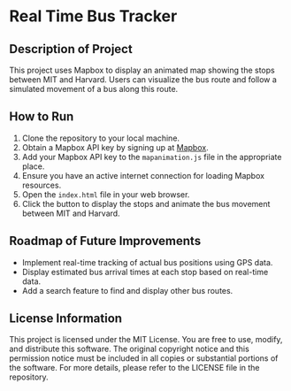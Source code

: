 # Real Time Bus Tracker

## Description of Project
This project uses Mapbox to display an animated map showing the stops between MIT and Harvard.
Users can visualize the bus route and follow a simulated movement of a bus along this route.

## How to Run
1. Clone the repository to your local machine.
2. Obtain a Mapbox API key by signing up at [Mapbox](https://www.mapbox.com/).
3. Add your Mapbox API key to the `mapanimation.js` file in the appropriate place.
4. Ensure you have an active internet connection for loading Mapbox resources.
5. Open the `index.html` file in your web browser.
6. Click the button to display the stops and animate the bus movement between MIT and Harvard.

## Roadmap of Future Improvements
- Implement real-time tracking of actual bus positions using GPS data.
- Display estimated bus arrival times at each stop based on real-time data.
- Add a search feature to find and display other bus routes.

## License Information
This project is licensed under the MIT License. You are free to use, modify, and distribute this software. 
The original copyright notice and this permission notice must be included in all copies or substantial portions of the software. 
For more details, please refer to the LICENSE file in the repository.
